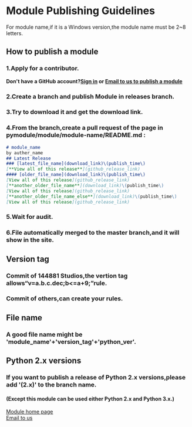 # Module Publishing Guidelines
For module name,if it is a Windows version,the module name must be 2~8 letters.
## How to publish a module
### 1.Apply for a contributor.
**Don't have a GitHub account?[Sign in](https://github.com) or [Email to us to publish a module](mailto:cyy144881@icloud.com?subject=PyModule%3a%20module_name)**
### 2.Create a branch and publish Module in releases branch.
### 3.Try to download it and get the download link.
### 4.From the branch,create a pull request of the page in pymodule/module/module-name/README.md :
```markdown
# module_name
by auther_name
## Latest Release
### [latest_file_name](download_link)\(publish_time\)  
[**View all of this release**](github_release_link)
#### [older_file_name](download_link)\(publish_time\)  
[View all of this release](github_release_link)
[**another_older_file_name**](download_link)\(publish_time\)  
[View all of this release](github_release_link)
[**another_older_file_name_else**](download_link)\(publish_time\)  
[View all of this release](github_release_link)
```
### 5.Wait for audit.
### 6.File automatically merged to the master branch,and it will show in the site.
## Version tag
### Commit of 144881 Studios,the vertion tag allows“v=a.b.c.dec;b<=a+9;”rule.  
### Commit of others,can create your rules.
## File name
### A good file name might be 'module_name'+'version_tag'+'python_ver'.
## Python 2.x versions
### If you want to publish a release of Python 2.x versions,please add '\(2.x\)' to the branch name.
#### \(Except this module can be used either Python 2.x and Python 3.x.\)
[Module home page](https://144881-studios.github.io/pymodule/module)  
[Email to us](mailto:cyy144881@icloud.com?subject=PyModule)
